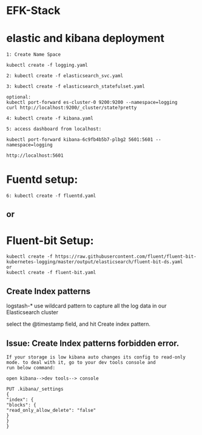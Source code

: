 # EFK-Stack


# elastic and kibana deployment
~~~
1: Create Name Space

kubectl create -f logging.yaml

2: kubectl create -f elasticsearch_svc.yaml

3: kubectl create -f elasticsearch_statefulset.yaml

optional: 
kubectl port-forward es-cluster-0 9200:9200 --namespace=logging
curl http://localhost:9200/_cluster/state?pretty

4: kubectl create -f kibana.yaml

5: access dashboard from localhost:

kubectl port-forward kibana-6c9fb4b5b7-plbg2 5601:5601 --namespace=logging

http://localhost:5601
~~~

# Fuentd setup:
~~~
6: kubectl create -f fluentd.yaml
~~~
## or 

# Fluent-bit Setup:

~~~
kubectl create -f https://raw.githubusercontent.com/fluent/fluent-bit-kubernetes-logging/master/output/elasticsearch/fluent-bit-ds.yaml
or 
kubectl create -f fluent-bit.yaml
~~~

## Create Index patterns

logstash-* use wildcard pattern to capture all the log data in our Elasticsearch cluster

select the @timestamp field, and hit Create index pattern.


## Issue: Create Index patterns forbidden error. 
~~~
If your storage is low kibana auto changes its config to read-only mode. to deal with it, go to your dev tools console and
run below command:

open kibana-->dev tools--> console

PUT .kibana/_settings
{
"index": {
"blocks": {
"read_only_allow_delete": "false"
}
}
}
~~~
